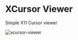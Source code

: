 ﻿# XCursor Viewer

Simple X11 Cursor viewer

![xcursor-viewer](https://github.com/user-attachments/assets/26ba7d68-0585-4552-bbad-98bb7788f23d)
